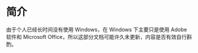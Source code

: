 # 简介

由于个人已经长时间没有使用 Windows，在 Windows 下主要只是使用 Adobe 软件和 Microsoft Office，所以这部分文档可能许久未更新，内容是否有效自行斟酌。

